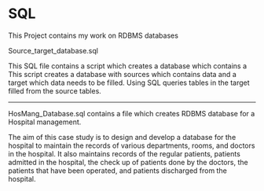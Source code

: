 # SQL
This Project contains my work on RDBMS databases

Source_target_database.sql

This SQL  file contains a script which creates a database which contains a This script creates a database with sources which contains data and a target which data needs to be filled. Using SQL queries tables in the target filled from the source tables.

--------------------------------------------------------------------------------------------------------------------------------------------------------
HosMang_Database.sql contains a file which creates RDBMS database for a Hospital management.

 The aim of this case study is to design and develop a database for the hospital to maintain the
records of various departments, rooms, and doctors in the hospital. It also maintains records of
the regular patients, patients admitted in the hospital, the check up of patients done by the
doctors, the patients that have been operated, and patients discharged from the hospital.
